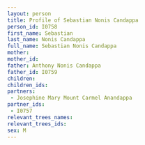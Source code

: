 ```yaml
---
layout: person
title: Profile of Sebastian Nonis Candappa
person_id: I0758
first_name: Sebastian
last_name: Nonis Candappa
full_name: Sebastian Nonis Candappa
mother: 
mother_id: 
father: Anthony Nonis Candappa
father_id: I0759
children:
children_ids:
partners:
 - Josephine Mary Mount Carmel Anandappa
partner_ids:
 - I0757
relevant_trees_names:
relevant_trees_ids:
sex: M
---
```


